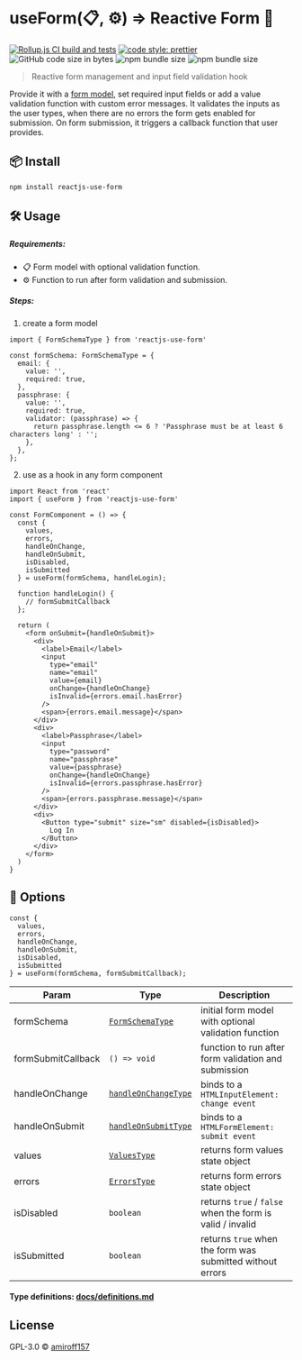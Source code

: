 # useForm(📋, ⚙️) ⇒ Reactive Form 🌟

[![Rollup.js CI build and tests](https://github.com/amiroff157/reactjs-use-form/actions/workflows/node.js.yml/badge.svg)](https://github.com/amiroff157/reactjs-use-form/actions/workflows/node.js.yml)
[![code style: prettier](https://img.shields.io/badge/code_style-prettier-ff69b4.svg)](https://github.com/prettier/prettier)
![GitHub code size in bytes](https://img.shields.io/github/languages/code-size/amiroff157/reactjs-use-form?label=repo%20size)
![npm bundle size](https://img.shields.io/bundlephobia/min/reactjs-use-form?label=minified)
![npm bundle size](https://img.shields.io/bundlephobia/minzip/reactjs-use-form?label=gzipped)

> Reactive form management and input field validation hook

Provide it with a [form model](docs/definitions.md#), set required input fields or add a value validation function with
custom error messages. It validates the inputs as the user types, when there are no errors the form gets enabled for
submission. On form submission, it triggers a callback function that user provides.

## 📦 Install

```bash
npm install reactjs-use-form
```

## 🛠️ Usage

##### Requirements:

* 📋 Form model with optional validation function.
* ⚙️ Function to run after form validation and submission.

##### Steps:

1. create a form model

```tsx
import { FormSchemaType } from 'reactjs-use-form'

const formSchema: FormSchemaType = {
  email: {
    value: '',
    required: true,
  },
  passphrase: {
    value: '',
    required: true,
    validator: (passphrase) => {
      return passphrase.length <= 6 ? 'Passphrase must be at least 6 characters long' : '';
    },
  },
};
```

2. use as a hook in any form component

```tsx
import React from 'react'
import { useForm } from 'reactjs-use-form'

const FormComponent = () => {
  const {
    values,
    errors,
    handleOnChange,
    handleOnSubmit,
    isDisabled,
    isSubmitted
  } = useForm(formSchema, handleLogin);

  function handleLogin() {
    // formSubmitCallback
  };

  return (
    <form onSubmit={handleOnSubmit}>
      <div>
        <label>Email</label>
        <input
          type="email"
          name="email"
          value={email}
          onChange={handleOnChange}
          isInvalid={errors.email.hasError}
        />
        <span>{errors.email.message}</span>
      </div>
      <div>
        <label>Passphrase</label>
        <input
          type="password"
          name="passphrase"
          value={passphrase}
          onChange={handleOnChange}
          isInvalid={errors.passphrase.hasError}
        />
        <span>{errors.passphrase.message}</span>
      </div>
      <div>
        <Button type="submit" size="sm" disabled={isDisabled}>
          Log In
        </Button>
      </div>
    </form>
  )
}
```

## 🧰 Options

```tsx
const {
  values,
  errors,
  handleOnChange,
  handleOnSubmit,
  isDisabled,
  isSubmitted
} = useForm(formSchema, formSubmitCallback);
```

| Param | Type | Description |
| ------ | ------ | ------ |
| formSchema | [`FormSchemaType`](docs/definitions.md#formschematype) | initial form model with optional validation function |
| formSubmitCallback | `() => void` | function to run after form validation and submission |
| handleOnChange | [`handleOnChangeType`](docs/definitions.md#handleonchangetype) | binds to a `HTMLInputElement: change event`
| handleOnSubmit | [`handleOnSubmitType`](docs/definitions.md#handleonsubmittype) | binds to a `HTMLFormElement: submit event`
| values | [`ValuesType`](docs/definitions.md#valuestype) | returns form values state object
| errors | [`ErrorsType`](docs/definitions.md#errorstype) | returns form errors state object
| isDisabled | `boolean` | returns `true` / `false` when the form is valid / invalid
| isSubmitted | `boolean` | returns `true` when the form was submitted without errors

#### Type definitions: [docs/definitions.md](docs/definitions.md)

## License

GPL-3.0 © [amiroff157](https://github.com/amiroff157)
